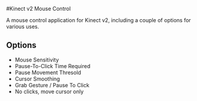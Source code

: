 #Kinect v2 Mouse Control

A mouse control application for Kinect v2, including a couple of options for various uses.

## Options

* Mouse Sensitivity
* Pause-To-Click Time Required
* Pause Movement Thresold
* Cursor Smoothing
* Grab Gesture / Pause To Click
* No clicks, move cursor only